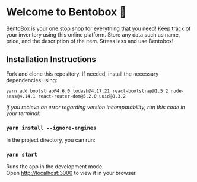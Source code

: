 # Welcome to Bentobox :bento:

BentoBox is your one stop shop for everything that you need! Keep track of your inventory using this online platform. Store any data such as name, price, and the description of the item. Stress less and use Bentobox!

## Installation Instructions
Fork and clone this repository. If needed, install the necessary dependencies using:

```yarn add bootstrap@4.6.0 lodash@4.17.21 react-bootstrap@1.5.2 node-sass@4.14.1 react-router-dom@5.2.0 uuid@8.3.2```

*If you recieve an error regarding version incompatability, run this code in your terminal:*
### `yarn install --ignore-engines`


In the project directory, you can run:

### `yarn start`

Runs the app in the development mode.\
Open [http://localhost:3000](http://localhost:3000) to view it in your browser.










